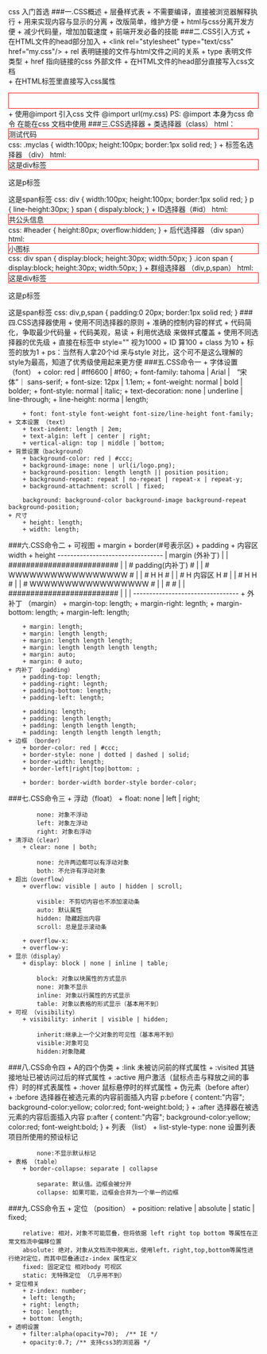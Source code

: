 css 入门首选
###一.CSS概述
	+ 层叠样式表
	+ 不需要编译，直接被浏览器解释执行
	+ 用来实现内容与显示的分离
		+ 改版简单，维护方便
		+ html与css分离开发方便
		+ 减少代码量，增加加载速度
	+ 前端开发必备的技能
###二.CSS引入方式
	+ 在HTML文件的head部分加入
		+ <link rel="stylesheet" type="text/css" href=“my.css"/>
			+ rel 表明链接的文件与html文件之间的关系
			+ type 表明文件类型
			+ href 指向链接的css 外部文件
	+ 在HTML文件的head部分直接写入css文档
		<style type="text/css">
			div {
				margin:0;
				padding:0;
				border:1px solid red;
			}
		</style>		
	+ 在HTML标签里直接写入css属性
		<div style="border:1px solid red; height:30px;"></div>
	+ 使用@import 引入css 文件
		@import url(my.css)
		PS: @import 本身为css 命令 在能在css 文档中使用
###三.CSS选择器
	+ 类选择器（class）
		html：
			<div class="myclass">
				测试代码
			</div>
		css:
			.myclas {
				width:100px;
				height:100px;
				border:1px solid red;
			}
	+ 标签名选择器 （div）
		html:
			<div>
				这是div标签
			</div>
			<p>这是p标签</p>
			<span>这是span标签</span>
		css:
			div {
				width:100px;
				height:100px;
				border:1px solid red;
			}
			p {
				line-height:30px;
			}
			span {
				dispaly:block;
			}
	+ ID选择器（#id）
		html:
			<div id="header">共公头信息</div>
		css: 
			#header {
				height:80px;
				overflow:hidden;
			}
	+ 后代选择器 （div span）
		html:
			<div class="icon"><span>小图标</span></div>
		css:
			div span {
				display:block;
				height:30px;
				width:50px;
			}
			.icon span {
				display:block;
				height:30px;
				width:50px;
			}
	+ 群组选择器 （div,p,span）
		html:
			<div>
				这是div标签
			</div>
			<p>这是p标签</p>
			<span>这是span标签</span>
		css:
			div,p,span {
				padding:0 20px;
				border:1px solid red;
			}
###四.CSS选择器使用
	+ 使用不同选择器的原则
		+ 准确的控制内容的样式
		+ 代码简化，争取最少代码量
		+ 代码美观，易读
		+ 利用优选级 来做样式覆盖
	+ 使用不同选择器的优先级
		+ 直接在标签中 style="" 视为1000
		+ ID 算100
		+ class 为10
		+ 标签的放为1
		+ ps：当然有人拿20个id 来与style 对比，这个可不是这么理解的 style为最高，知道了优秀级使用起来更方便
###五.CSS命令一
	+ 字体设置（font）
		+ color: red | #ff6600 | #f60;
		+ font-family: tahoma | Arial |　“宋体”｜ sans-serif;
		+ font-size: 12px | 1.1em;
		+ font-weight: normal | bold | bolder;
		+ font-style: normal | italic;
	 	+ text-decoration: none | underline | line-through;
	  	+ line-height: norma | length;

	  	+ font: font-style font-weight font-size/line-height font-family;
	+ 文本设置 （text）
		+ text-indent: length | 2em;
		+ text-algin: left | center | right;
		+ vertical-align: top | middle | bottom;
	+ 背景设置（background）
		+ background-color: red | #ccc;
		+ background-image: none | url(i/logo.png);
		+ background-position: length length || position position;
		+ background-repeat: repeat | no-repeat | repeat-x | repeat-y;
		+ background-attachment: scroll | fixed;

		background: background-color background-image background-repeat background-position;
	+ 尺寸 
		+ height: length;
		+ width: length;	
###六.CSS命令二
	+ 可视图
		+ margin 
		+ border(#号表示区)
		+ padding
		+ 内容区 width + height
		---------------------------------
		|		 margin (外补丁)			|
		|	#########################	|
		|	#	  padding(内补丁)	#	|
		|	#	WWWWWWWWWWWWWWWWW	#	|
		|	#	H				H	#	|
		|	#	H	  内容区		H	#	|
		|	#	H			    H	#	|
		|	#	WWWWWWWWWWWWWWWWW   #	|
		|	#						#	|
		|   #########################	|
		|   							|
		---------------------------------
	+ 外补丁 （margin）
		+ margin-top: length;
		+ margin-right: legnth;
		+ margin-bottom: length;
		+ margin-left: length;

		+ margin: length;
		+ margin: length length;
		+ margin: length length length;
		+ margin: length length length length;
		+ margin: auto;
		+ margin: 0 auto;
	+ 内补丁 （padding）
		+ padding-top: length;
		+ padding-right: legnth;
		+ padding-bottom: length;
		+ padding-left: length;

		+ padding: length;
		+ padding: length length;
		+ padding: length length length;
		+ padding: length length length length;
	+ 边框 （border）
		+ border-color: red | #ccc;
		+ border-style: none | dotted | dashed | solid;
		+ border-width: length;
		+ border-left|right|top|bottom: ;

		+ border: border-width border-style border-color;	
###七.CSS命令三
	+ 浮动（float）
		+ float: none | left | right;

			none: 对象不浮动
			left: 对象左浮动
			right: 对象右浮动
	+ 清浮动（clear）
		+ clear: none | both;

			none: 允许两边都可以有浮动对象
			both: 不允许有浮动对象
	+ 超出（overflow）
		+ overflow: visible | auto | hidden | scroll;

			visible: 不剪切内容也不添加滚动条
			auto: 默认属性
			hidden: 隐藏超出内容
			scroll: 总是显示滚动条

		+ overflow-x:
		+ overflow-y:
	+ 显示（display）
		+ display: block | none | inline | table;

			block: 对象以块属性的方式显示
			none: 对象不显示
			inline: 对象以行属性的方式显示
			table: 对象以表格的形式显示（基本用不到）
	+ 可视 （visibility）
		+ visibility: inherit | visible | hidden;

			inherit:继承上一个父对象的可见性（基本用不到）
			visible:对象可见
			hidden:对象隐藏
###八.CSS命令四
	+ A的四个伪类 
		+ :link 未被访问前的样式属性
		+ :visited 其链接地址已被访问过后的样式属性
		+ :active 用户激活（鼠标点击与释放之间的事件）时的样式表属性
		+ :hover 鼠标悬停时的样式属性
	+ 伪元素（before after）
		+ :before 选择器在被选元素的内容前面插入内容
			p:before {
				content:"内容";
				background-color:yellow;
				color:red;
				font-weight:bold;
			}
		+ :after 选择器在被选元素的内容后面插入内容
			p:after {
				content:"内容";
				background-color:yellow;
				color:red;
				font-weight:bold;
			}
	+ 列表 （list）
		+ list-style-type: none 设置列表项目所使用的预设标记
			
			none:不显示默认标记
	+ 表格 （table）
		+ border-collapse: separate | collapse
			
			separate: 默认值。边框会被分开
			collapse: 如果可能，边框会合并为一个单一的边框
###九.CSS命令五
	+ 定位 （position）
		+ position: relative | absolute | static | fixed;

		relative: 相对，对象不可能层叠，但将依据 left right top bottom 等属性在正常文档流中偏移位置
		absolute: 绝对，对象从文档流中脱离出，使用left，right,top,bottom等属性进行绝对定位，而其中层叠通过z-index 属性定义
		fixed: 固定定位 相对body 可视区
		static: 无特殊定位 （几乎用不到）	
	+ 定位相关 
		+ z-index: number;
		+ left: length;
		+ right: length;
		+ top: length;
		+ bottom: length;
	+ 透明设置
		+ filter:alpha(opacity=70);  /** IE */
		+ opacity:0.7; /** 支持css3的浏览器 */
